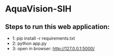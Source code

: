 # AquaVision-SIH

## Steps to run this web application: 
- 1: pip install -r requirements.txt
- 2: python app.py
- 3: open in browser: http://127.0.0.1:5000/
